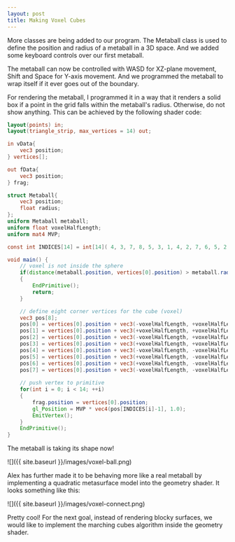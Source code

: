 ```yaml
---
layout: post
title: Making Voxel Cubes
---
```


More classes are being added to our program. The Metaball class is used to define the position and radius of a metaball in a 3D space. And we added some keyboard controls over our first metaball.

The metaball can now be controlled with WASD for XZ-plane movement, Shift and Space for Y-axis movement. And we programmed the metaball to wrap itself if it ever goes out of the boundary.

For rendering the metaball, I programmed it in a way that it renders a solid box if a point in the grid falls within the metaball's radius. Otherwise, do not show anything. This can be achieved by the following shader code:

```glsl
layout(points) in;
layout(triangle_strip, max_vertices = 14) out;

in vData{
    vec3 position;
} vertices[];

out fData{
    vec3 position;
} frag;

struct Metaball{
    vec3 position;
    float radius;
};
uniform Metaball metaball;
uniform float voxelHalfLength;
uniform mat4 MVP;

const int INDICES[14] = int[14]( 4, 3, 7, 8, 5, 3, 1, 4, 2, 7, 6, 5, 2, 1 );    //  minimalistic way to define a unit cube

void main() {
    // voxel is not inside the sphere
    if(distance(metaball.position, vertices[0].position) > metaball.radius)
    {
        EndPrimitive();
        return;
    }

    // define eight corner vertices for the cube (voxel)
    vec3 pos[8];
    pos[0] = vertices[0].position + vec3(-voxelHalfLength, +voxelHalfLength, -voxelHalfLength);
    pos[1] = vertices[0].position + vec3(+voxelHalfLength, +voxelHalfLength, -voxelHalfLength);
    pos[2] = vertices[0].position + vec3(-voxelHalfLength, +voxelHalfLength, +voxelHalfLength);
    pos[3] = vertices[0].position + vec3(+voxelHalfLength, +voxelHalfLength, +voxelHalfLength);
    pos[4] = vertices[0].position + vec3(-voxelHalfLength, -voxelHalfLength, -voxelHalfLength);
    pos[5] = vertices[0].position + vec3(+voxelHalfLength, -voxelHalfLength, -voxelHalfLength);
    pos[6] = vertices[0].position + vec3(+voxelHalfLength, -voxelHalfLength, +voxelHalfLength);
    pos[7] = vertices[0].position + vec3(-voxelHalfLength, -voxelHalfLength, +voxelHalfLength);
    
    // push vertex to primitive
    for(int i = 0; i < 14; ++i)
    {
        frag.position = vertices[0].position;
        gl_Position = MVP * vec4(pos[INDICES[i]-1], 1.0);
        EmitVertex();
    }
    EndPrimitive();
}
```

The metaball is taking its shape now!

![]({{ site.baseurl }}/images/voxel-ball.png)

Alex has further made it to be behaving more like a real metaball by implementing a quadratic metasurface model into the geometry shader. It looks something like this:

![]({{ site.baseurl }}/images/voxel-connect.png)

Pretty cool! For the next goal, instead of rendering blocky surfaces, we would like to implement the marching cubes algorithm inside the geometry shader. 